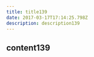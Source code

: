 ```yaml
---
title: title139
date: 2017-03-17T17:14:25.798Z
description: description139
---
```


## content139
  
